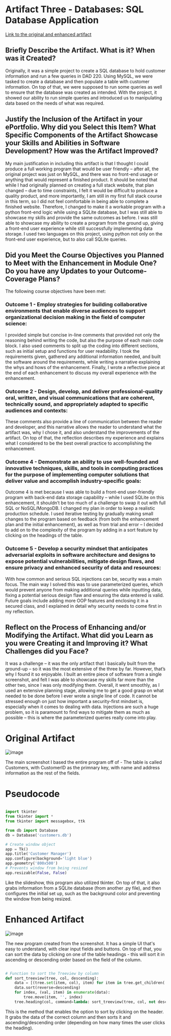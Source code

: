 # Artifact Three - Databases: SQL Database Application
[Link to the original and enhanced artifact](https://github.com/marcgregor/marcgregor.github.io/tree/main/Artifact%20Three%20-%20Customer%20Database)

## Briefly Describe the Artifact. What is it? When was it Created?
Originally, it was a simple project to create a SQL database to hold customer information and run a few queries in DAD 220. Using MySQL, we were tasked to create a database and then populate a table with customer information. On top of that, we were supposed to run some queries as well to ensure that the database was created as intended. With the project, it showed our ability to run simple queries and introduced us to manipulating data based on the needs of what was required.
## Justify the Inclusion of the Artifact in your ePortfolio. Why did you Select this Item? What Specific Components of the Artifact Showcase your Skills and Abilities in Software Development? How was the Artifact Improved?
My main justification in including this artifact is that I thought I could produce a full working program that would be user friendly – after all, the original project was just on MySQL, and there was no front-end usage or anything that would represent a finished product. It should be noted that while I had originally planned on creating a full stack website, that plan changed – due to time constraints, I felt it would be difficult to produce a quality product, and more importantly, I am still in my first full stack course in this term, so I did not feel comfortable in being able to complete a finished website. Therefore, I changed to make it a workable program with a python front-end logic while using a SQLite database, but I was still able to showcase my skills and provide the same outcomes as before. I was still able to showcase my ability to create a program from the ground up, giving a front-end user experience while still successfully implementing data storage. I used two languages on this project, using python not only on the front-end user experience, but to also call SQLite queries. 
## Did you Meet the Course Objectives you Planned to Meet with the Enhancement in Module One? Do you have any Updates to your Outcome-Coverage Plans?
The following course objectives have been met:
### Outcome 1 - Employ strategies for building collaborative environments that enable diverse audiences to support organizational decision making in the field of computer science: 
I provided simple but concise in-line comments that provided not only the reasoning behind writing the code, but also the purpose of each main code block. I also used comments to split up the coding into different sections, such as initial setup and functions for user readability. I took the requirements given, gathered any additional information needed, and built the software around the requirements, while writing a narrative explaining the whys and hows of the enhancement. Finally, I wrote a reflective piece at the end of each enhancement to discuss my overall experience with the enhancement.
### Outcome 2 - Design, develop, and deliver professional-quality oral, written, and visual communications that are coherent, technically sound, and appropriately adapted to specific audiences and contexts:
These comments also provide a line of communication between the reader and developer, and this narrative allows the reader to understand what the artifact was, why I chose it, and also understand the improvements of the artifact. On top of that, the reflection describes my experience and explains what I considered to be the best overall practice to accomplishing the enhancement.
### Outcome 4 - Demonstrate an ability to use well-founded and innovative techniques, skills, and tools in computing practices for the purpose of implementing computer solutions that deliver value and accomplish industry-specific goals:
Outcome 4 is met because I was able to build a front-end user-friendly program with back-end data storage capability – while I used SQLite on this enhancement, it shouldn’t be too much of a challenge to swap it out with full SQL or NoSQL/MongoDB. I changed my plan in order to keep a realistic production schedule. I used iterative testing by gradually making small changes to the program based on feedback (from both the enhancement plan and the initial enhancement), as well as from trial and error – I decided to add on to the complexity of the program by adding in a sort feature by clicking on the headings of the table.
### Outcome 5 - Develop a security mindset that anticipates adversarial exploits in software architecture and designs to expose potential vulnerabilities, mitigate design flaws, and ensure privacy and enhanced security of data and resources:
With how common and serious SQL injections can be, security was a main focus. The main way I solved this was to use parameterized queries, which would prevent anyone from making additional queries while inputting data, fixing a potential serious design flaw and ensuring the data entered is valid. Future goals include adding more OOP features and enclosing it in a secured class, and I explained in detail why security needs to come first in my reflection. 
## Reflect on the Process of Enhancing and/or Modifying the Artifact. What did you Learn as you were Creating it and Improving it? What Challenges did you Face?
It was a challenge – it was the only artifact that I basically built from the ground-up – so it was the most extensive of the three by far. However, that’s why I found it so enjoyable. I built an entire piece of software from a single screenshot, and felt I was able to showcase my skills far more than the other two, since I was only modifying them. Overall, it went smoothly, as I used an extensive planning stage, allowing me to get a good grasp on what needed to be done before I ever wrote a single line of code. It cannot be stressed enough on just how important a security-first mindset is, especially when it comes to dealing with data. Injections are such a huge problem, so it is paramount to find ways to mitigate them as much as possible – this is where the parameterized queries really come into play.

# Original Artifact
![image](https://github.com/marcgregor/marcgregor.github.io/assets/120348789/e50620ba-7851-4451-8977-35a974634430)

The main screenshot I based the entire program off of - The table is called Customers, with CustomerID as the primnary key, with name and address information as the rest of the fields. 
# Pseudocode
```python

import tkinter
from tkinter import *
from tkinter import messagebox, ttk

from db import Database
db = Database('customers.db')

# Create window object
app = Tk()
app.title('Customer Manager')
app.configure(background='light blue')
app.geometry('800x500')
# Prevents window from being resized
app.resizable(False, False)

```
Like the slideshow, this program also utilized tkinter. On top of that, it also grabs information from a SQLite database (from another .py file), and then configures the initial set up, such as the background color and preventing the window from being resized.
# Enhanced Artifact
![image](https://github.com/marcgregor/marcgregor.github.io/assets/120348789/8991b986-f925-44fb-ab55-8e0285bc5fce)

The new program created from the screenshot. It has a simple UI that's easy to understand, with clear input fields and buttons. On top of that, you can sort the data by clicking on one of the table headings - this will sort it in ascending or descending order based on the field of the column.
```python

# Function to sort the Treeview by column
def sort_treeview(tree, col, descending):
    data = [(tree.set(item, col), item) for item in tree.get_children('')]
    data.sort(reverse=descending)
    for index, (val, item) in enumerate(data):
        tree.move(item, '', index)
    tree.heading(col, command=lambda: sort_treeview(tree, col, not descending))

```
This is the method that enables the option to sort by clicking on the header. It grabs the data of the correct column and then sorts it and ascending/descending order (depending on how many times the user clicks the heading). 
